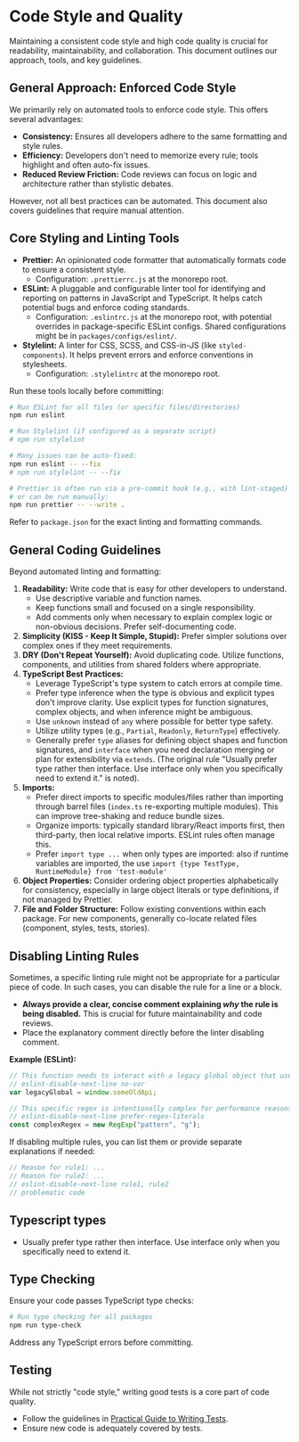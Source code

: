 # Code Style and Quality

Maintaining a consistent code style and high code quality is crucial for readability, maintainability, and collaboration. This document outlines our approach, tools, and key guidelines.

## General Approach: Enforced Code Style

We primarily rely on automated tools to enforce code style. This offers several advantages:

- **Consistency:** Ensures all developers adhere to the same formatting and style rules.
- **Efficiency:** Developers don't need to memorize every rule; tools highlight and often auto-fix issues.
- **Reduced Review Friction:** Code reviews can focus on logic and architecture rather than stylistic debates.

However, not all best practices can be automated. This document also covers guidelines that require manual attention.

## Core Styling and Linting Tools

- **Prettier:** An opinionated code formatter that automatically formats code to ensure a consistent style.
  - Configuration: `.prettierrc.js` at the monorepo root.
- **ESLint:** A pluggable and configurable linter tool for identifying and reporting on patterns in JavaScript and TypeScript. It helps catch potential bugs and enforce coding standards.
  - Configuration: `.eslintrc.js` at the monorepo root, with potential overrides in package-specific ESLint configs. Shared configurations might be in `packages/configs/eslint/`.
- **Stylelint:** A linter for CSS, SCSS, and CSS-in-JS (like `styled-components`). It helps prevent errors and enforce conventions in stylesheets.
  - Configuration: `.stylelintrc` at the monorepo root.

Run these tools locally before committing:

```sh
# Run ESLint for all files (or specific files/directories)
npm run eslint

# Run Stylelint (if configured as a separate script)
# npm run stylelint

# Many issues can be auto-fixed:
npm run eslint -- --fix
# npm run stylelint -- --fix

# Prettier is often run via a pre-commit hook (e.g., with lint-staged)
# or can be run manually:
npm run prettier -- --write .
```

Refer to `package.json` for the exact linting and formatting commands.

## General Coding Guidelines

Beyond automated linting and formatting:

1.  **Readability:** Write code that is easy for other developers to understand.
    - Use descriptive variable and function names.
    - Keep functions small and focused on a single responsibility.
    - Add comments only when necessary to explain complex logic or non-obvious decisions. Prefer self-documenting code.
2.  **Simplicity (KISS - Keep It Simple, Stupid):** Prefer simpler solutions over complex ones if they meet requirements.
3.  **DRY (Don't Repeat Yourself):** Avoid duplicating code. Utilize functions, components, and utilities from shared folders where appropriate.
4.  **TypeScript Best Practices:**
    - Leverage TypeScript's type system to catch errors at compile time.
    - Prefer type inference when the type is obvious and explicit types don't improve clarity. Use explicit types for function signatures, complex objects, and when inference might be ambiguous.
    - Use `unknown` instead of `any` where possible for better type safety.
    - Utilize utility types (e.g., `Partial`, `Readonly`, `ReturnType`) effectively.
    - Generally prefer `type` aliases for defining object shapes and function signatures, and `interface` when you need declaration merging or plan for extensibility via `extends`. (The original rule "Usually prefer type rather then interface. Use interface only when you specifically need to extend it." is noted).
5.  **Imports:**
    - Prefer direct imports to specific modules/files rather than importing through barrel files (`index.ts` re-exporting multiple modules). This can improve tree-shaking and reduce bundle sizes.
    - Organize imports: typically standard library/React imports first, then third-party, then local relative imports. ESLint rules often manage this.
    - Prefer `import type ...` when only types are imported: also if runtime variables are imported, the use `import {type TestType, RuntimeModule} from 'test-module'`
6.  **Object Properties:** Consider ordering object properties alphabetically for consistency, especially in large object literals or type definitions, if not managed by Prettier.
7.  **File and Folder Structure:** Follow existing conventions within each package. For new components, generally co-locate related files (component, styles, tests, stories).

## Disabling Linting Rules

Sometimes, a specific linting rule might not be appropriate for a particular piece of code. In such cases, you can disable the rule for a line or a block.

- **Always provide a clear, concise comment explaining _why_ the rule is being disabled.** This is crucial for future maintainability and code reviews.
- Place the explanatory comment directly before the linter disabling comment.

**Example (ESLint):**

```typescript
// This function needs to interact with a legacy global object that uses 'var'.
// eslint-disable-next-line no-var
var legacyGlobal = window.someOldApi;

// This specific regex is intentionally complex for performance reasons.
// eslint-disable-next-line prefer-regex-literals
const complexRegex = new RegExp("pattern", "g");
```

If disabling multiple rules, you can list them or provide separate explanations if needed:

```typescript
// Reason for rule1: ...
// Reason for rule2: ...
// eslint-disable-next-line rule1, rule2
// problematic code
```

## Typescript types

- Usually prefer type rather then interface. Use interface only when you specifically need to extend it.

## Type Checking

Ensure your code passes TypeScript type checks:

```sh
# Run type checking for all packages
npm run type-check
```

Address any TypeScript errors before committing.

## Testing

While not strictly "code style," writing good tests is a core part of code quality.

- Follow the guidelines in [Practical Guide to Writing Tests](./writing-tests-guide.md).
- Ensure new code is adequately covered by tests.
